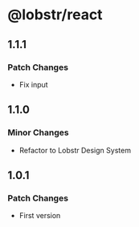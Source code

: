 # @lobstr/react

## 1.1.1

### Patch Changes

- Fix input

## 1.1.0

### Minor Changes

- Refactor to Lobstr Design System

## 1.0.1

### Patch Changes

- First version
